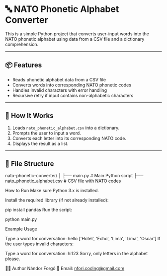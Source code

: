 # 🔤 NATO Phonetic Alphabet Converter

This is a simple Python project that converts user-input words into the NATO phonetic alphabet using data from a CSV file and a dictionary comprehension.

---

## 📦 Features

- Reads phonetic alphabet data from a CSV file
- Converts words into corresponding NATO phonetic codes
- Handles invalid characters with error handling
- Recursive retry if input contains non-alphabetic characters

---

## 🧠 How It Works

1. Loads `nato_phonetic_alphabet.csv` into a dictionary.
2. Prompts the user to input a word.
3. Converts each letter into its corresponding NATO code.
4. Displays the result as a list.

---

## 📁 File Structure

nato-phonetic-converter/
│
├── main.py # Main Python script
├── nato_phonetic_alphabet.csv # CSV file with NATO codes

How to Run
Make sure Python 3.x is installed.

Install the required library (if not already installed):

pip install pandas
Run the script:

python main.py


Example Usage

Type a word for conversation: hello
['Hotel', 'Echo', 'Lima', 'Lima', 'Oscar']
If the user types invalid characters:


Type a word for conversation: hi123
Sorry, only letters in the alphabet please.



👨‍💻 Author
Nándor Forgó
📧 Email: nfori.coding@gmail.com
